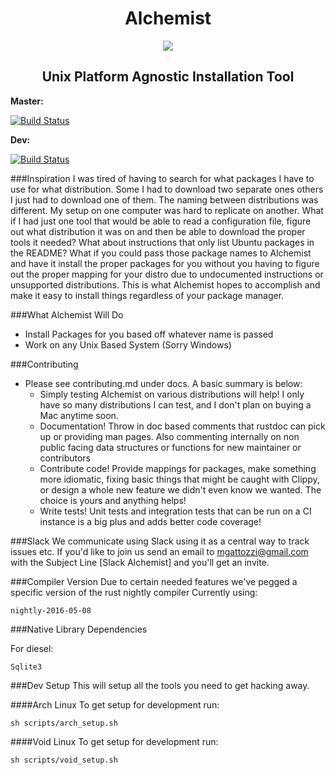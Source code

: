 <H1 align="center">Alchemist</H1>
<p align="center">
  <img src=https://avatars3.githubusercontent.com/u/19353789?v=3&s=200>
</p>
<H2 align="center">Unix Platform Agnostic Installation Tool</H2>


**Master:**

[![Build Status](https://travis-ci.org/Alchemist-rs/Alchemist.svg?branch=master)](https://travis-ci.org/Alchemist-rs/Alchemist)

**Dev:**

[![Build Status](https://travis-ci.org/Alchemist-rs/Alchemist.svg?branch=dev)](https://travis-ci.org/Alchemist-rs/Alchemist)

###Inspiration
I was tired of having to search for what packages I have to use for what
distribution. Some I had to download two separate ones others I just had
to download one of them. The naming between distributions was different.
My setup on one computer was hard to replicate on another. What if I had
just one tool that would be able to read a configuration file, figure
out what distribution it was on and then be able to download the proper
tools it needed? What about instructions that only list Ubuntu packages
in the README? What if you could pass those package names to Alchemist and
have it install the proper packages for you without you having to figure
out the proper mapping for your distro due to undocumented instructions
or unsupported distributions. This is what Alchemist hopes to accomplish
and make it easy to install things regardless of your package manager.

###What Alchemist Will Do
- Install Packages for you based off whatever name is passed
- Work on any Unix Based System (Sorry Windows)

###Contributing
- Please see contributing.md under docs. A basic summary is below:
  - Simply testing Alchemist on various distributions will help!
    I only have so many distributions I can test, and I don't plan
    on buying a Mac anytime soon.
  - Documentation! Throw in doc based comments that rustdoc can pick up
    or providing man pages. Also commenting internally on non public
    facing data structures or functions for new maintainer or
    contributors
  - Contribute code! Provide mappings for packages, make something more
    idiomatic, fixing basic things that might be caught with Clippy, or
    design a whole new feature we didn't even know we wanted. The choice
    is yours and anything helps!
  - Write tests! Unit tests and integration tests that can be run on a
    CI instance is a big plus and adds better code coverage!

###Slack
We communicate using Slack using it as a central way to track issues
etc. If you'd like to join us send an email to mgattozzi@gmail.com
with the Subject Line [Slack Alchemist] and you'll get an invite.

###Compiler Version
Due to certain needed features we've pegged a specific version of the rust nightly compiler
Currently using:

```
nightly-2016-05-08
```

###Native Library Dependencies

For diesel:

```
Sqlite3
```

###Dev Setup
This will setup all the tools you need to get hacking away.

####Arch Linux
To get setup for development run:

```
sh scripts/arch_setup.sh
```

####Void Linux
 To get setup for development run:

 ```
 sh scripts/void_setup.sh
 ```